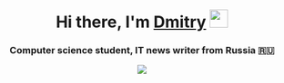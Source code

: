 <h1 align="center">Hi there, I'm <a href="https://daniilshat.ru/" target="_blank">Dmitry</a> 
<img src="https://github.com/blackcater/blackcater/raw/main/images/Hi.gif" height="32"/></h1>
<h3 align="center">Computer science student, IT news writer from Russia 🇷🇺</h3>
<div style="text-align: center"><img src="https://media4.giphy.com/media/v1.Y2lkPTZjMDliOTUyeXE3MDN1NXJzeXQ5c2lud2ZjZnlwZzlpeHl0NmNuN3FvNTMxcnhzaSZlcD12MV9naWZzX3NlYXJjaCZjdD1n/VTtANKl0beDFQRLDTh/200w.gif"></div>
